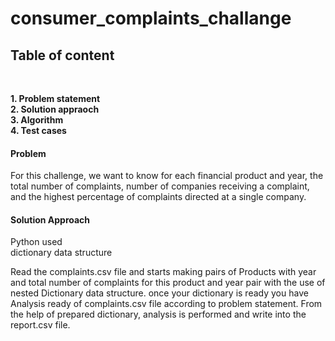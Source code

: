 # <h1>consumer_complaints_challange</h1>

<h2>Table of content</h2> <br>

<b>1. Problem statement</b><br>
<b>2. Solution appraoch</b><br>
<b>3. Algorithm</b><br>
<b>4. Test cases</b><br>


<h4>Problem</h4>
<P>For this challenge, we want to know for each financial product and year, the total number of complaints, number of companies receiving a complaint, and the highest percentage of complaints directed at a single company.
  
  
<h4>Solution Approach</h4>
      Python used<br>
      dictionary data structure<br>
  <p> Read the complaints.csv file and starts making pairs of Products with year and total number of complaints for this product and year pair with the use of nested Dictionary data structure. once your dictionary is ready you have Analysis ready of complaints.csv file according to problem statement. From the help of prepared dictionary, analysis is performed and write into the report.csv file. 
